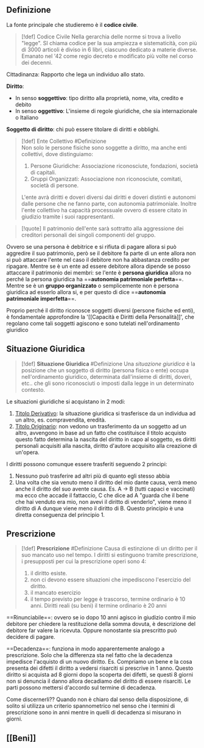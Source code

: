 ## Definizione
La fonte principale che studieremo è il **codice civile**.
>[!def] Codice Civile
>Nella gerarchia delle norme si trova a livello "legge".
>SI chiama codice per la sua ampiezza e sistematicità, con più di 3000 articoli è diviso in 6 libri, ciascuno dedicato a materie diverse.
>Emanato nel '42 come regio decreto e modificato più volte nel corso dei decenni.

Cittadinanza: Rapporto che lega un individuo allo stato.

**Diritto**: 
- In senso **soggettivo**: tipo diritto alla proprietà, nome, vita, credito e debito
- In senso **oggettivo**: L'insieme di regole giuridiche, che sia internazionale o Italiano

**Soggetto di diritto**: chi può essere titolare di diritti e obblighi.
>[!def] Ente Collettivo #Definizione  
>Non solo le persone fisiche sono soggette a diritto, ma anche enti collettivi, dove distinguiamo:
> 1. Persone Giuridiche: Associazione riconosciute, fondazioni, società di capitali.
> 2. Gruppi Organizzati: Associazione non riconosciute, comitati, società di persone.
> 
>L'ente avrà diritti e doveri diversi dai diritti e doveri distinti e autonomi dalle persone che ne fanno parte, con autonomia patrimoniale.
>Inoltre l'ente collettivo ha capacità processuale ovvero di essere citato in giudizio tramite i suoi rappresentanti.

>[!quote]
Il patrimonio dell'ente sarà sottratto alla aggressione dei creditori personali dei singoli componenti del gruppo.

Ovvero se una persona è debitrice e si rifiuta di pagare allora si può aggredire il suo patrimonio, però se il debitore fa parte di un ente allora non si può attaccare l'ente nel caso il debitore non ha abbastanza credito per ripagare.
Mentre se è un ente ad essere debitore allora dipende se posso attaccare il patrimonio dei membri:
se l'ente è **persona giuridica** allora no perché la persona giuridica ha ==**autonomia patrimoniale perfetta**==.
Mentre se è un **gruppo organizzato** o semplicemente non è persona giuridica ad esserlo allora si, e per questo di dice ==**autonomia patrimoniale imperfetta**==.

Proprio perché il diritto riconosce soggetti diversi (persone fisiche ed enti), è fondamentale approfondire la '[[Capacità e Diritti della Personalità]]', che regolano come tali soggetti agiscono e sono tutelati nell'ordinamento giuridico

## Situazione Giuridica
>[!def] **Situazione Giuridica** #Definizione 
>Una _situazione giuridica_ è la posizione che un soggetto di diritto (persona fisica o ente) occupa nell'ordinamento giuridico, determinata dall'insieme di diritti, doveri, etc.. che gli sono riconosciuti o imposti dalla legge in un determinato contesto.

Le situazioni giuridiche si acquistano in 2 modi:
1. <u>Titolo Derivativo</u>: la situazione giuridica si trasferisce da un individua ad un altro, es. compravendita, eredità.
2. <u>Titolo Originario</u>: non vedono un trasferimento da un soggetto ad un altro, avvengono in base ad un fatto che costituisce il titolo acquisto questo fatto determina la nascita del diritto in capo al soggetto, es diritti personali acquisiti alla nascita, diritto d'autore acquisito alla creazione di un'opera.

I diritti possono comunque essere trasferiti seguendo 2 principi:
1. Nessuno può trasferire ad altri più di quanto egli stesso abbia
2. Una volta che sia venuto meno il diritto del mio dante causa, verrà meno anche il diritto del suo avente causa. Es. A -> B (tutti capaci e vaccinati) ma ecco che accade il fattaccio, C che dice ad A "guarda che il bene che hai venduto era mio, non avevi il diritto di venderlo", viene meno il diritto di A dunque viene meno il diritto di B.
   Questo principio è una diretta conseguenza del principio 1.

## Prescrizione

>[!def] **Prescrizione** #Definizione 
>Causa di estinzione di un diritto per il suo mancato uso nel tempo.
>I diritti si estinguono tramite prescrizione, i presupposti per cui la prescrizione operi sono 4:
>1. il diritto esiste.
>2. non ci devono essere situazioni che impediscono l'esercizio del diritto.
>3. il mancato esercizio
>4. il tempo previsto per legge è trascorso, termine ordinario è 10 anni.
   Diritti reali (su beni) il termine ordinario è 20 anni

==Rinunciabile==: ovvero se io dopo 10 anni agisco in giudizio contro il mio debitore per chiedere la restituzione della somma dovuta, è descrizione del debitore far valere la ricevuta. Oppure nonostante sia prescritto può decidere di pagare.

==Decadenza==: funziona in modo apparentemente analogo a prescrizione. Solo che la differenza sta nel fatto che la decadenza impedisce l'acquisto di un nuovo diritto.
Es. Compriamo un bene e la cosa presenta dei difetti il diritto a vedersi risarciti si prescrive in 1 anno. Questo diritto si acquista ad 8 giorni dopo la scoperta dei difetti, se questi 8 giorni non si denuncia il danno allora decadiamo del diritto di essere risarciti.
Le parti possono mettersi d'accordo sul termine di decadenza.

Come discernerli??
Quando non è chiaro dal senso della disposizione, di solito si utilizza un criterio spannometrico nel senso che i termini di prescrizione sono in anni mentre in quelli di decadenza si misurano in giorni.

## [[Beni]]